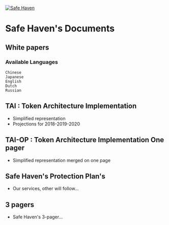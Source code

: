 [![Safe Haven](https://safehaven.io/img/logo_color.png)](https://safehaven.io/)


# Safe Haven's Documents

## White papers
### Available Languages

```
Chinese
Japanese
English
Dutch
Russian
```

## TAI : Token Architecture Implementation 

* Simplified representation
* Projections for 2018-2019-2020

## TAI-OP : Token Architecture Implementation One pager

* Simplified representation merged on one page

## Safe Haven's Protection Plan's

* Our services, other will follow...

## 3 pagers

* Safe Haven's 3-pager...

